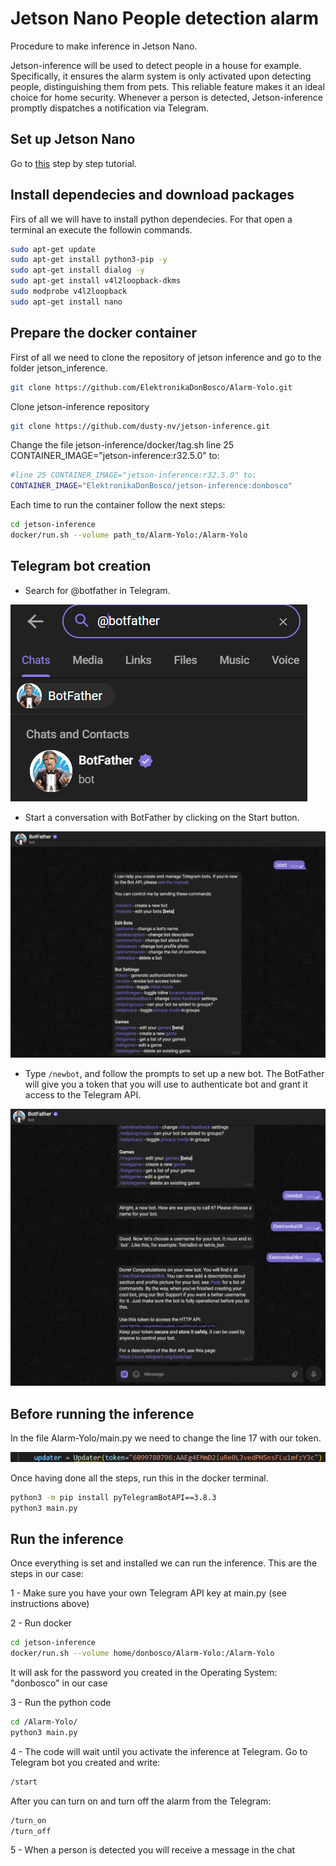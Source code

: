 # Jetson Nano People detection alarm

Procedure to make inference in Jetson Nano.

Jetson-inference will be used to detect people in a house for example. Specifically, it ensures the alarm system is only activated upon detecting people, distinguishing them from pets. This reliable feature makes it an ideal choice for home security. Whenever a person is detected, Jetson-inference promptly dispatches a notification via Telegram.


## Set up Jetson Nano

Go to [this](https://developer.nvidia.com/embedded/learn/get-started-jetson-nano-devkit#intro) step by step tutorial.

## Install dependecies and download packages

Firs of all we will have to install python dependecies. For that open a terminal an execute the followin commands.

```bash
sudo apt-get update
sudo apt-get install python3-pip -y
sudo apt-get install dialog -y
sudo apt-get install v4l2loopback-dkms
sudo modprobe v4l2loopback
sudo apt-get install nano 
```

## Prepare the docker container

First of all we need to clone the repository of jetson inference and go to the folder jetson_inference.

```bash
git clone https://github.com/ElektronikaDonBosco/Alarm-Yolo.git

```

Clone jetson-inference repository

```bash
git clone https://github.com/dusty-nv/jetson-inference.git

```

Change the file jetson-inference/docker/tag.sh line 25 CONTAINER_IMAGE="jetson-inference:r32.5.0" to:

```bash
#line 25 CONTAINER_IMAGE="jetson-inference:r32.5.0" to:
CONTAINER_IMAGE="ElektronikaDonBosco/jetson-inference:donbosco"
```

Each time to run the container follow the next steps:

```bash
cd jetson-inference
docker/run.sh --volume path_to/Alarm-Yolo:/Alarm-Yolo
```

## Telegram bot creation

* Search for @botfather in Telegram.

![](assets/20230412_120813_Screenshot-2022-12-16-092357.png)

* Start a conversation with BotFather by clicking on the Start button.

![](assets/20230412_121259_image.png)

* Type `/newbot`, and follow the prompts to set up a new bot. The BotFather will give you a token that you will use to authenticate bot and grant it access to the Telegram API.

![](assets/20230412_121528_image.png)

## Before running the inference

In the file Alarm-Yolo/main.py we need to change the line 17 with our token.

![](assets/20230412_121807_image.png)

Once having done all the steps, run this in the docker terminal.

```bash
python3 -m pip install pyTelegramBotAPI==3.8.3
python3 main.py
```

## Run the inference

Once everything is set and installed we can run the inference. This are the steps in our case:

1 - Make sure you have your own Telegram API key at main.py (see instructions above)

2 - Run docker
```bash
cd jetson-inference
docker/run.sh --volume home/donbosco/Alarm-Yolo:/Alarm-Yolo
```
It will ask for the password you created in the Operating System: "donbosco" in our case

3 - Run the python code
```bash
cd /Alarm-Yolo/
python3 main.py
```

4 - The code will wait until you activate the inference at Telegram. Go to Telegram bot you created and write:
```bash
/start
```
After you can turn on and turn off the alarm from the Telegram:
```bash
/turn_on
/turn_off
```


5 - When a person is detected you will receive a message in the chat
